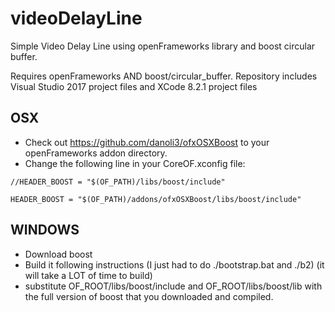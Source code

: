 videoDelayLine
==============

Simple Video Delay Line using openFrameworks library and boost circular buffer. 

Requires openFrameworks AND boost/circular_buffer. Repository includes Visual Studio 2017 project files and XCode 8.2.1 project files

OSX
---

* Check out https://github.com/danoli3/ofxOSXBoost to your openFrameworks addon directory.
* Change the following line in your CoreOF.xconfig file:

`//HEADER_BOOST = "$(OF_PATH)/libs/boost/include"`

`HEADER_BOOST = "$(OF_PATH)/addons/ofxOSXBoost/libs/boost/include"`


WINDOWS
-------

* Download boost 
* Build it following instructions (I just had to do ./bootstrap.bat and ./b2) (it will take a LOT of time to build)
* substitute OF_ROOT/libs/boost/include and OF_ROOT/libs/boost/lib with the full version of boost that you downloaded and compiled. 
